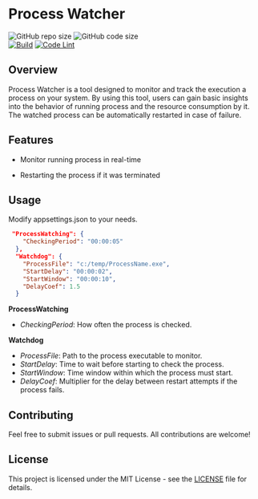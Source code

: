 # Process Watcher  

![GitHub repo size](https://img.shields.io/github/repo-size/jirikostiha/process-watcher)
![GitHub code size](https://img.shields.io/github/languages/code-size/jirikostiha/process-watcher)  
[![Build](https://github.com/jirikostiha/process-watcher/actions/workflows/build.yml/badge.svg)](https://github.com/jirikostiha/process-watcher/actions/workflows/build.yml)
[![Code Lint](https://github.com/jirikostiha/process-watcher/actions/workflows/lint-code.yml/badge.svg)](https://github.com/jirikostiha/process-watcher/actions/workflows/lint-code.yml)


## Overview

Process Watcher is a tool designed to monitor and track the execution a process on your system. By using this tool, users can gain basic insights into the behavior of running process and the resource consumption by it. The watched process can be automatically restarted in case of failure.

## Features

* Monitor running process in real-time

* Restarting the process if it was terminated


## Usage

Modify appsettings.json to your needs.

```json
 "ProcessWatching": {
    "CheckingPeriod": "00:00:05"
  },
  "Watchdog": {
    "ProcessFile": "c:/temp/ProcessName.exe",
    "StartDelay": "00:00:02",
    "StartWindow": "00:00:10",
    "DelayCoef": 1.5
  }
```

**ProcessWatching**  
- *CheckingPeriod*: How often the process is checked.  

**Watchdog**  
- *ProcessFile*: Path to the process executable to monitor.  
- *StartDelay*: Time to wait before starting to check the process.  
- *StartWindow*: Time window within which the process must start.  
- *DelayCoef*: Multiplier for the delay between restart attempts if the process fails.  


## Contributing

Feel free to submit issues or pull requests. All contributions are welcome!

## License

This project is licensed under the MIT License - see the [LICENSE](LICENSE) file for details.
